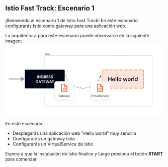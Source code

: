 ## Istio Fast Track: Escenario 1
¡Bienvenido al escenario 1 de Istio Fast Track!
En este escenario configurarás Istio como gateway para una aplicación web.

La arquitectura para este escenario puede observarse en la siguiente imagen:
![Istio Gateway](https://github.com/Ivan-Ferreira-GH/killercoda/blob/4ba70087230da294650ae7ab9f857e2a2b5f9492/istio-fast-track/scenario1/istio-gateway.png?raw=true "Istio Gateway")

En este escenario:
* Desplegarás una aplicación web "Hello world" muy sencilla
* Configurarás un gateway Istio
* Configurarás un VirtualService de Istio

Espera a que la instalación de Istio finalice y luego presiona el botón **START** para comenzar
